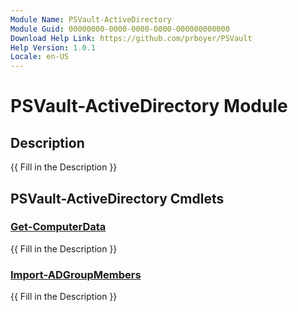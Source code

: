 ```yaml
---
Module Name: PSVault-ActiveDirectory
Module Guid: 00000000-0000-0000-0000-000000000000
Download Help Link: https://github.com/prboyer/PSVault
Help Version: 1.0.1
Locale: en-US
---
```


# PSVault-ActiveDirectory Module
## Description
{{ Fill in the Description }}

## PSVault-ActiveDirectory Cmdlets
### [Get-ComputerData](Get-ComputerData.md)
{{ Fill in the Description }}

### [Import-ADGroupMembers](Import-ADGroupMembers.md)
{{ Fill in the Description }}

